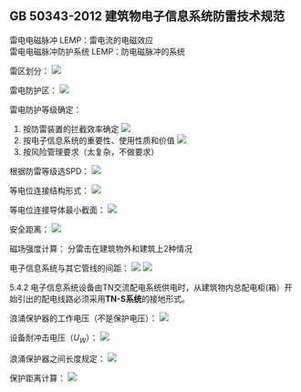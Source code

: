 ## GB 50343-2012 建筑物电子信息系统防雷技术规范

雷电电磁脉冲 LEMP：雷电流的电磁效应  
雷电电磁脉冲防护系统 LEMP：防电磁脉冲的系统

雷区划分：
![](https://ddns.smpi.top:10000/md_attachments/Pasted%20image%2020211206145557.png)

雷电防护区：
![](https://ddns.smpi.top:10000/md_attachments/Pasted%20image%2020211206145725.png)

雷电防护等级确定：
1. 按防雷装置的拦截效率确定
![](https://ddns.smpi.top:10000/md_attachments/Pasted%20image%2020211206150638.png)
2. 按电子信息系统的重要性、使用性质和价值
![](https://ddns.smpi.top:10000/md_attachments/Pasted%20image%2020211206151719.png)
3. 按风险管理要求（太复杂，不做要求）

根据防雷等级选SPD：
![](https://ddns.smpi.top:10000/md_attachments/Pasted%20image%2020211206170603.png)

等电位连接结构形式：
![](https://ddns.smpi.top:10000/md_attachments/Pasted%20image%2020211206152821.png)

等电位连接导体最小截面：
![](https://ddns.smpi.top:10000/md_attachments/Pasted%20image%2020211206154054.png)

安全距离：
![](https://ddns.smpi.top:10000/md_attachments/Pasted%20image%2020211206162011.png)

磁场强度计算：
分雷击在建筑物外和建筑上2种情况

电子信息系统与其它管线的间距：
![](https://ddns.smpi.top:10000/md_attachments/Pasted%20image%2020211206163708.png)
![](https://ddns.smpi.top:10000/md_attachments/Pasted%20image%2020211206163718.png)

5.4.2 电子信息系统设备由TN交流配电系统供电时，从建筑物内总配电柜(箱）开始引出的配电线路必须采用**TN-S系统**的接地形式。

浪涌保护器的工作电压（不是保护电压）：
![](https://ddns.smpi.top:10000/md_attachments/Pasted%20image%2020211206164708.png)

设备耐冲击电压（$U_W$）：
![](https://ddns.smpi.top:10000/md_attachments/Pasted%20image%2020211206164748.png)

浪涌保护器之间长度规定：
![](https://ddns.smpi.top:10000/md_attachments/Pasted%20image%2020211206170344.png)

保护距离计算：
![](https://ddns.smpi.top:10000/md_attachments/Pasted%20image%2020211207205733.png)